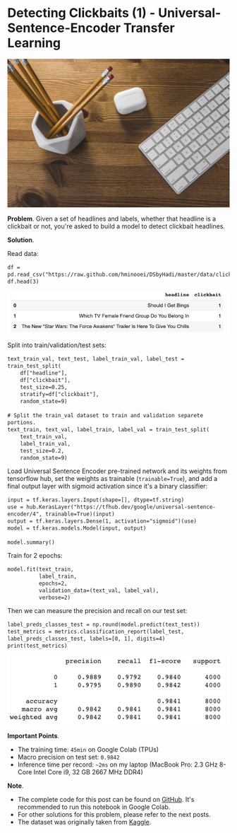 # Detecting Clickbaits (1) - Universal-Sentence-Encoder Transfer Learning

![image info](/images/p1-header.jpg "by FreePhotos.cc")

**Problem**.
Given a set of headlines and labels, whether that headline is a clickbait or 
not, you're asked to build a model to detect clickbait headlines.

**Solution**.

Read data:

```
df = pd.read_csv("https://raw.github.com/hminooei/DSbyHadi/master/data/clickbait_data.csv.zip")
df.head(3)
```

![image info](/images/head.png)

Split into train/validation/test sets:

```
text_train_val, text_test, label_train_val, label_test = train_test_split(
    df["headline"], 
    df["clickbait"], 
    test_size=0.25, 
    stratify=df["clickbait"], 
    random_state=9)

# Split the train_val dataset to train and validation separete portions.
text_train, text_val, label_train, label_val = train_test_split(
    text_train_val,
    label_train_val, 
    test_size=0.2, 
    random_state=9)
```

Load Universal Sentence Encoder pre-trained network and its weights from 
tensorflow hub, set the weights as trainable (`trainable=True`), 
and add a final output layer with sigmoid activation since it's a binary 
classifier:
```
input = tf.keras.layers.Input(shape=[], dtype=tf.string)
use = hub.KerasLayer("https://tfhub.dev/google/universal-sentence-encoder/4", trainable=True)(input)
output = tf.keras.layers.Dense(1, activation="sigmoid")(use)
model = tf.keras.models.Model(input, output)

model.summary()
```

Train for 2 epochs:
```
model.fit(text_train, 
          label_train,
          epochs=2,
          validation_data=(text_val, label_val),
          verbose=2)
```

Then we can measure the precision and recall on our test set:
```
label_preds_classes_test = np.round(model.predict(text_test))
test_metrics = metrics.classification_report(label_test, label_preds_classes_test, labels=[0, 1], digits=4)
print(test_metrics)
```

![image info](/images/TL-kpis.png)

**Important Points**.
- The training time: `45min` on Google Colab (TPUs)
- Macro precision on test set: `0.9842`
- Inference time per record: `~2ms` on my laptop (MacBook Pro: 2.3 GHz 8-Core Intel Core i9, 32 GB 2667 MHz DDR4)


**Note**.
- The complete code for this post can be found on [GitHub](https://github.com/hminooei/DSbyHadi/blob/master/blog/clickbait_transfer_learning.ipynb).
It's recommended to run this notebook in Google Colab.
- For other solutions for this problem, please refer to the next posts.
- The dataset was originally taken from [Kaggle](https://www.kaggle.com/amananandrai/clickbait-dataset). 
